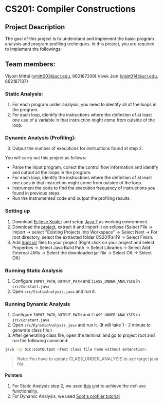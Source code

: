 # CS201: Compiler Constructions

## Project Description
The goal of this project is to understand and implement the basic program analysis and program profiling techniques. In this project, you are required to implement the followings:

## Team members:

Viyom Mittal (vmitt003@ucr.edu, 862187209)
Vivek Jain (vjain014@ucr.edu, 862187137)

### Static Analysis:
1. For each program under analysis, you need to identify all of the loops in the program.
2. For each loop, identify the instructions where the definition of at least one use of a variable in that instruction might come from outside of the loop.

### Dynamic Analysis (Profiling):
3. Output the number of executions for instructions found at step 2.

You will carry out this project as follows:
- Parse the input program, collect the control flow information and identify and output all the loops in the program.
- For each loop, identify the instructions where the definition of at least one uses in that instruction might come from outside of the loop.
- Instrument the code to find the execution frequency of instructions you found in previous steps.
- Run the instrumented code and output the profiling results.

### Setting up

1. Download [Eclipse Kepler](http://www.eclipse.org/downloads/packages/release/kepler/sr2/eclipse-standard-432) and setup [Java 7](https://www.oracle.com/technetwork/java/javase/downloads/java-archive-downloads-javase7-521261.html) as working environment
2. Download the [project](https://github.com/Vivek-anand-jain/cs201fall19/archive/master.zip), extract it and import it on eclipse (Select File -> Import -> select "Existing Projects into Workspace" -> Select Next -> For root directory, select the extracted folder CS201Fall19 -> Select Finish.
3. Add [Soot jar](https://www.cs.ucr.edu/~aalav003/soot-2.5.0.jar) files to your project (Right click on your project and select Properties -> Select Java Build Path -> Select Libraries -> Select Add External JARs -> Select the downloaded jar file -> Select OK -> Select OK)

### Running Static Analysis
1. Configure `INPUT_PATH`, `OUTPUT_PATH` and `CLASS_UNDER_ANALYSIS` in `src/Constant.java`
2. Open `src/StaticAnalysis.java` and run it.

### Running Dynamic Analysis
1. Configure `INPUT_PATH`, `OUTPUT_PATH` and `CLASS_UNDER_ANALYSIS` in `src/Constant.java`
2. Open `src/DynamicAnalysis.java` and run it. (It will take 1 - 2 minute to generate class file.)
3. After generating class file, open the terminal and go to project root and run the following command: 
```sh
java -cp bin:sootOutput <Test class file name without extenstion>
```

> Note: You have to update CLASS_UNDER_ANALYSIS to use target java file.

#### Pointers
1. For Static Analysis step 2, we used [this](https://gist.github.com/musabhusaini/4141729) gist to achieve the def-use functionality.
2. For Dynamic Analysis, we used [Soot's profiler tutorial](https://github.com/Sable/soot/tree/master/tutorial/profiler2)

